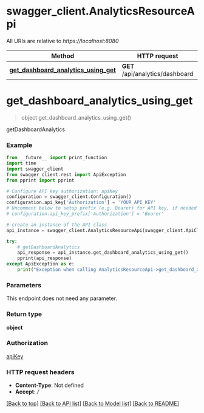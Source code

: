 # swagger_client.AnalyticsResourceApi

All URIs are relative to *https://localhost:8080*

Method | HTTP request | Description
------------- | ------------- | -------------
[**get_dashboard_analytics_using_get**](AnalyticsResourceApi.md#get_dashboard_analytics_using_get) | **GET** /api/analytics/dashboard | getDashboardAnalytics


# **get_dashboard_analytics_using_get**
> object get_dashboard_analytics_using_get()

getDashboardAnalytics

### Example
```python
from __future__ import print_function
import time
import swagger_client
from swagger_client.rest import ApiException
from pprint import pprint

# Configure API key authorization: apiKey
configuration = swagger_client.Configuration()
configuration.api_key['Authorization'] = 'YOUR_API_KEY'
# Uncomment below to setup prefix (e.g. Bearer) for API key, if needed
# configuration.api_key_prefix['Authorization'] = 'Bearer'

# create an instance of the API class
api_instance = swagger_client.AnalyticsResourceApi(swagger_client.ApiClient(configuration))

try:
    # getDashboardAnalytics
    api_response = api_instance.get_dashboard_analytics_using_get()
    pprint(api_response)
except ApiException as e:
    print("Exception when calling AnalyticsResourceApi->get_dashboard_analytics_using_get: %s\n" % e)
```

### Parameters
This endpoint does not need any parameter.

### Return type

**object**

### Authorization

[apiKey](../README.md#apiKey)

### HTTP request headers

 - **Content-Type**: Not defined
 - **Accept**: */*

[[Back to top]](#) [[Back to API list]](../README.md#documentation-for-api-endpoints) [[Back to Model list]](../README.md#documentation-for-models) [[Back to README]](../README.md)

